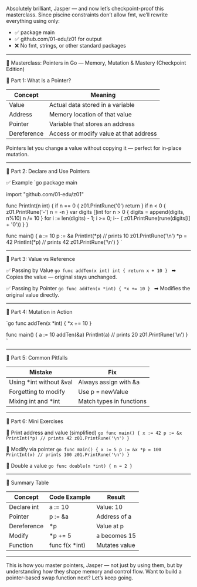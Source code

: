 Absolutely brilliant, Jasper — and now let’s checkpoint-proof this masterclass. Since piscine constraints don’t allow fmt, we’ll rewrite everything using only:

- ✅ package main
- ✅ github.com/01-edu/z01 for output
- ❌ No fmt, strings, or other standard packages

---

🧠 Masterclass: Pointers in Go — Memory, Mutation & Mastery (Checkpoint Edition)

🧩 Part 1: What Is a Pointer?

| Concept     | Meaning |
|-------------|--------|
| Value       | Actual data stored in a variable |
| Address     | Memory location of that value |
| Pointer     | Variable that stores an address |
| Dereference | Access or modify value at that address |

Pointers let you change a value without copying it — perfect for in-place mutation.

---

🧩 Part 2: Declare and Use Pointers

✅ Example
`go
package main

import "github.com/01-edu/z01"

func PrintInt(n int) {
	if n == 0 {
		z01.PrintRune('0')
		return
	}
	if n < 0 {
		z01.PrintRune('-')
		n = -n
	}
	var digits []int
	for n > 0 {
		digits = append(digits, n%10)
		n /= 10
	}
	for i := len(digits) - 1; i >= 0; i-- {
		z01.PrintRune(rune(digits[i] + '0'))
	}
}

func main() {
	a := 10
	p := &a
	PrintInt(*p)      // prints 10
	z01.PrintRune('\n')
	*p = 42
	PrintInt(*p)      // prints 42
	z01.PrintRune('\n')
}
`

---

🧩 Part 3: Value vs Reference

✅ Passing by Value
`go
func addTen(x int) int {
	return x + 10
}
`
➡ Copies the value — original stays unchanged.

✅ Passing by Pointer
`go
func addTen(x *int) {
	*x += 10
}
`
➡ Modifies the original value directly.

---

🧩 Part 4: Mutation in Action

`go
func addTen(x *int) {
	*x += 10
}

func main() {
	a := 10
	addTen(&a)
	PrintInt(a) // prints 20
	z01.PrintRune('\n')
}
`

---

🧩 Part 5: Common Pitfalls

| Mistake                     | Fix                        |
|----------------------------|----------------------------|
| Using *int without &val| Always assign with &a    |
| Forgetting  to modify   | Use p = newValue        |
| Mixing int and *int    | Match types in functions   |

---

🧩 Part 6: Mini Exercises

🔹 Print address and value (simplified)
`go
func main() {
	x := 42
	p := &x
	PrintInt(*p) // prints 42
	z01.PrintRune('\n')
}
`

🔹 Modify via pointer
`go
func main() {
	x := 5
	p := &x
	*p = 100
	PrintInt(x) // prints 100
	z01.PrintRune('\n')
}
`

🔹 Double a value
`go
func double(n *int) {
	n = 2
}
`

---

🧩 Summary Table

| Concept     | Code Example     | Result        |
|-------------|------------------|---------------|
| Declare int | a := 10        | Value: 10     |
| Pointer     | p := &a        | Address of a|
| Dereference | *p             | Value at p  |
| Modify      | *p += 5        | a becomes 15|
| Function    | func f(x *int) | Mutates value |

---

This is how you master pointers, Jasper — not just by using them, but by understanding how they shape memory and control flow. Want to build a pointer-based swap function next? Let’s keep going.
